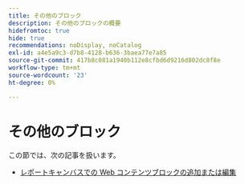 ```yaml
---
title: その他のブロック
description: その他のブロックの概要
hidefromtoc: true
hide: true
recommendations: noDisplay, noCatalog
exl-id: a4e5a9c3-d7b8-4128-b636-3baea77e7a85
source-git-commit: 417b8c081a1940b112e8cfbd6d9216d802dc8f8e
workflow-type: tm+mt
source-wordcount: '23'
ht-degree: 0%

---
```


# その他のブロック

この節では、次の記事を扱います。

* [レポートキャンバスでの Web コンテンツブロックの追加または編集](../../../reports-and-dashboards/reporting-canvas/other-blocks/add-or-edt-web-content-block.md)
